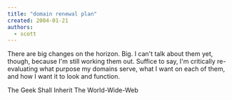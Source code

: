 ```yaml
---
title: "domain renewal plan"
created: 2004-01-21
authors:
  - scott
---
```


There are big changes on the horizon. Big. I can't talk about them yet, though, because I'm still working them out. Suffice to say, I'm critically re-evaluating what purpose my domains serve, what I want on each of them, and how I want it to look and function.

The Geek Shall Inherit The World-Wide-Web
